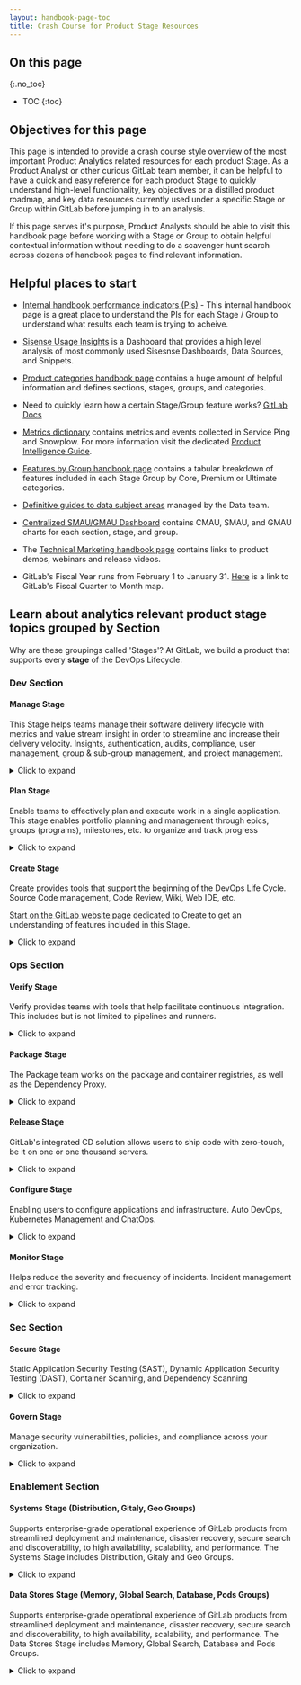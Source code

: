 ```yaml
---
layout: handbook-page-toc
title: Crash Course for Product Stage Resources
---
```


## On this page
{:.no_toc}

- TOC
{:toc}


## Objectives for this page

This page is intended to provide a crash course style overview of the most important Product Analytics related resources for each product Stage.
As a Product Analyst or other curious GitLab team member, it can be helpful to have a quick and easy reference for each product Stage to quickly understand high-level functionality, key objectives or a distilled product roadmap, and key data resources currently used under a specific Stage or Group within GitLab before jumping in to an analysis.

If this page serves it's purpose, Product Analysts should be able to visit this handbook page before working with a Stage or Group to obtain helpful contextual information without needing to do a scavenger hunt search across dozens of handbook pages to find relevant information. 

## Helpful places to start

* [Internal handbook performance indicators (PIs)](https://internal-handbook.gitlab.io/handbook/company/performance-indicators/) - This internal handbook page is a great place to understand the PIs for each Stage / Group to understand what results each team is trying to acheive.

* [Sisense Usage Insights](https://app.periscopedata.com/app/gitlab/1013112/Sisense-Usage-Insights) is a Dashboard that provides a high level analysis of most commonly used Sisesnse Dashboards, Data Sources, and Snippets.

* [Product categories handbook page](/handbook/product/categories/) contains a huge amount of helpful information and defines sections, stages, groups, and categories.

* Need to quickly learn how a certain Stage/Group feature works? [GitLab Docs](https://docs.gitlab.com/)

* [Metrics dictionary](https://metrics.gitlab.com/) contains metrics and events collected in Service Ping and Snowplow. For more information visit the dedicated [Product Intelligence Guide](/handbook/product/product-intelligence-guide/#metrics-dictionary).

* [Features by Group handbook page](/handbook/product/categories/features/#planproject-management-group) contains a tabular breakdown of features included in each Stage Group by Core, Premium or Ultimate categories. 

* [Definitive guides to data subject areas](https://about.gitlab.com/handbook/business-technology/data-team/data-catalog/#definitive-guides) managed by the Data team. 

* [Centralized SMAU/GMAU Dashboard](https://app.periscopedata.com/app/gitlab/758607/Centralized-SMAU-GMAU-Dashboard) contains CMAU, SMAU, and GMAU charts for each section, stage, and group.

* The [Technical Marketing handbook page](/handbook/marketing/brand-and-product-marketing/product-and-solution-marketing/technical-marketing/) contains links to product demos, webinars and release videos.  

* GitLab's Fiscal Year runs from February 1 to January 31. [Here](https://about.gitlab.com/handbook/finance/#fiscal-year) is a link to GitLab's Fiscal Quarter to Month map.

## Learn about analytics relevant product stage topics grouped by Section

Why are these groupings called 'Stages'? At GitLab, we build a product that supports every **stage** of the DevOps Lifecycle.

### Dev Section

#### Manage Stage
This Stage helps teams manage their software delivery lifecycle with metrics and value stream insight in order to streamline and increase their delivery velocity. Insights, authentication, audits, compliance, user management, group & sub-group management, and project management.

<details markdown="1"><summary>Click to expand</summary>


**Top dashboards referenced by this team**

* [Centralized SMAU/GMAU](https://app.periscopedata.com/app/gitlab/758607/Centralized-SMAU-GMAU-Dashboard)  Overall SMAU/GMAU dashboard primarily utilized by the Import Group

* [Manage Stage Sisense Topics Page](https://app.periscopedata.com/app/gitlab/topic/Manage-Stage/ab937816bcd24c9291ceb7b6c5e30c49)  Overall Manage stage pinned dashboards for easy access

* [Manage : Compliance](https://app.periscopedata.com/app/gitlab/663045/Manage:-Compliance-Dashboard)  Dashboard frequently used by the Compliance Group

* [Manage : Optimize Feature Usage](https://app.periscopedata.com/app/gitlab/779829/Manage:Optimize-Feature-Usage)  Dashboard frequently used by the Optimize Group


**Important data documentation**

``` sql

SELECT * 
FROM table
WHERE field = stage_name
;
```

**Helpful video resources**

[Plan:Optimize YouTube Channel](https://www.youtube.com/playlist?list=PL05JrBw4t0KopcuINFaWBEHYlaDnbDxpl)

Team meetings, AMAs, etc. for the Plan:Optimize Group

[Manage:Access YouTube Channel](https://www.youtube.com/playlist?list=PL05JrBw4t0Kot4GcDlWPsZOM8YgncnPUi)

Team meetings, AMAs, etc. for the Manage:Access Group

[Manage:Workspace YouTube Channel](https://www.youtube.com/playlist?list=PL05JrBw4t0Kq-9cR2cz4uxUIfVYtB4Gq8)

Team meetings, AMAs, etc. for the Manage:Workspace Group

**Product direction**

[Problems to Solve from Product Direction Page](https://about.gitlab.com/direction/manage/#problems-to-solve)

The Problems to Solve section of Manage's Product Direction Page is the most condensed documentation to understand Manage's big picture focus quickly.

**Performance indicators**

[Metrics from Product Direction Page](https://about.gitlab.com/direction/manage/#metrics)

This link breaks down the performance indicators for each Manage Group clearly and links out to the Internal Handbook PI page. 

**Key handbook pages**

[Manage Direction Page](https://about.gitlab.com/direction/manage/)

[Main Manage Stage Page](https://about.gitlab.com/handbook/engineering/development/dev/manage/)

**Slack channels**

**#s_manage**

**Team members**

[Handbook page to find Manage team members to collaborate with](/handbook/product/categories/#manage-stage)

</details>

#### Plan Stage
Enable teams to effectively plan and execute work in a single application. This stage enables portfolio planning and management through epics, groups (programs), milestones, etc. to organize and track progress

<details markdown="1"><summary>Click to expand</summary>

**Top dashboards referenced by this team**

* [Plan xMAU (monthly)](https://app.periscopedata.com/app/gitlab/775807/Plan-xMAU-(monthly))  Overall Plan Stage xMAU dashboard

* [Centralized SMAU/GMAU](https://app.periscopedata.com/app/gitlab/758607/Centralized-SMAU-GMAU-Dashboard)  Most Group PMs on Plan utilize the Centralized SMAU/GMAU dashboard

* [Plan stage .com events](https://app.periscopedata.com/app/gitlab/654183/Plan-stage-.com-events)  Analyses dealing with Snowplow events tables

* [Say Do Ratios](https://app.periscopedata.com/app/gitlab/658030/Say-Do-Ratios)  Primarily engineering analytics utilized for Plan Stage decision making

* [Plan stage capacity planning](https://app.periscopedata.com/app/gitlab/587512/Plan-stage-capacity-planning)  Primarily engineering analytics utilized for Plan Stage decision making

**Important data documentation**

``` sql

SELECT * 
FROM table
WHERE field = stage_name
;
```

**Helpful video resources**

[Plan Stage YouTube playlist](https://www.youtube.com/playlist?list=PL05JrBw4t0KoceqcTneOVmAzhEp6NinY0)

**What the Plan Stage team is working on**

[Link to 1 Year Plan](https://about.gitlab.com/direction/plan/#1-year-plan)

A great handbook page to skim to understand the roadmap and focus for Plan

**Performance indicators**

[Link to performance indicators](https://internal-handbook.gitlab.io/handbook/company/performance-indicators/product/dev-section/)

Resource to understand the Performance Indicators for the Dev Section - Page can be searched by Stage and Group

**Key handbook pages**

[Main Plan page](https://about.gitlab.com/handbook/product/categories/#plan-stage)

[Plan direction page](https://about.gitlab.com/direction/plan/)


**Slack channels**

**#s_plan**

**Team members**

[Handbook page to find Plan team members to collaborate with](/handbook/product/categories/#plan-stage)

</details>

#### Create Stage
Create provides tools that support the beginning of the DevOps Life Cycle. Source Code management, Code Review, Wiki, Web IDE, etc.

[Start on the GitLab website page](https://about.gitlab.com/features/) dedicated to Create to get an understanding of features included in this Stage. 

<details markdown="1"><summary>Click to expand</summary>

**Top dashboards referenced by this team**

* [Create - Code Review Topics page](https://app.periscopedata.com/app/gitlab/topic/Create---Code-Review/abb4786159ef4aa7abad4da4c21b0871)  Create : Code Review group specific pinned dashboards for easy access

* [Code Review MAU Metrics](https://app.periscopedata.com/app/gitlab/786738/Code-Review-MAU-Metrics)  Used frequently by Create : Code Review Group

* [Editor Extension Category MAU Metrics](https://app.periscopedata.com/app/gitlab/825329/Editor-Extension-Category-MAU-Metrics)  Used frequently by Create : Code Review Group

* [Performance indicators internal handbook page](https://internal-handbook.gitlab.io/handbook/company/performance-indicators/product/dev-section/)  The Create : Gitaly Group primarily uses the Performance Indicators Internal Handbook Page to guide decisions

* [Handbook page containing engineering analytics dashboards](https://about.gitlab.com/handbook/engineering/development/dev/create/engineering-managers/dashboards/)  Used by Create Stage Engineering Managers

**Important data documentation**

``` sql

SELECT * 
FROM table
WHERE field = stage_name
;
```

**Helpful video resources**

Must be logged into GitLab Unfiltered account

[Create Stage YouTube playlist](https://www.youtube.com/playlist?list=PL05JrBw4t0KrJEKqwt57ljmbkOuVwaR0d)

[Create Stage UX YouTube playlist](https://www.youtube.com/playlist?list=PL05JrBw4t0KrUvA91eFQedd6zrvH0_kGY)

**Product roadmap link**

[Link to product direction / vision](/handbook/engineering/development/dev/create/#vision)

Resource to understand the goals for this team

**Performance indicators**

[Link to performance indicators](https://internal-handbook.gitlab.io/handbook/company/performance-indicators/product/dev-section/)

Resource to understand the Performance Indicators for the Dev Section - Page can be searched by Stage and Group

**Key handbook pages**

[Primary Create Stage handbook page](/handbook/engineering/development/dev/create/)

Contains helpful information about how Create operates and current team members

**Slack channels**

**#s_create** 

**#s_create_pm**

**Team members**

[Handbook page to find Create team members to collaborate with](/handbook/product/categories/#create-stage)

</details>

### Ops Section

#### Verify Stage
Verify provides teams with tools that help facilitate continuous integration. This includes but is not limited to pipelines and runners. 

<details markdown="1"><summary>Click to expand</summary>

**Top dashboards referenced by this team**

* [Centralized SMAU / GMAU Dashboard](https://app.periscopedata.com/app/gitlab/758607/Centralized-SMAU-GMAU-Dashboard) This dashboard is a central place for all stages where their SMAU and GMAU metrics are housed for a high-level overview.

* [Ops Section Dashboard](https://app.periscopedata.com/app/gitlab/781120/Ops-Section-Dashboard) This is the central dashboard for all performance indicator metrics related to the Ops section. 

* [GitLab Runner SaaS Performance Indicator Metrics](https://app.periscopedata.com/app/gitlab/800667/GitLab-Runner-SaaS-performance-indicator-metrics)

* [Actions per Month Verify Stage Dashboard](https://app.periscopedata.com/app/gitlab/538594/Actions-Per-Month-Verify-Stage-Dashboard)

* [Error Budget Dashboard](https://app.periscopedata.com/app/gitlab/892433/Error-Budget-Dashboard---Stage-Verify)

**Important data documentation**

```sql
SELECT * 
FROM table
WHERE field = stage_name
;
```

**Helpful video resources**

[Tanuki Tech: Verify and Secure](https://youtu.be/TgRamhC3ujg)

This video showcases the product functionality of Verify and Secure and how to talk about those functionalities from a sales perspective.

[Verify Team Overview](https://youtu.be/9iF9zWAxdH0)

**Product roadmap link**

[Section Direction: Verify Stage](https://about.gitlab.com/direction/ops/#verify)
Resource to understand the long-term goals for the Verify team

**Performance indicators**

[Ops Section PI](https://internal-handbook.gitlab.io/handbook/company/performance-indicators/product/ops-section/)
An internal handbook page that lists all performance indicators under the Operations section

**Key handbook pages**

[Verify Stage Product Page](https://about.gitlab.com/handbook/engineering/development/ops/verify/)

A central hub for all pages related to the Verify stage

**Slack channels**

**#s_verify**
Overall channel for Verify

**#g_pipeline-execution**
Slack channel for the Verify:Pipeline Execution product category. 

**#g_pipeline-authoring**
Slack channel for the Verify:Pipeline Authoring product category.

**#g_runner**
Slack channel for the Verify:Runner product category. 

**#g_pipeline-insights**
Slack channel for the Verify:Pipeline Insights product category.

**Team members**

[Handbook page to find Verify team members to collaborate with](/handbook/product/categories/#verify-stage)

</details>

#### Package Stage
The Package team works on the package and container registries, as well as the Dependency Proxy.

<details markdown="1"><summary>Click to expand</summary>

**Top dashboards referenced by this team**

* [Package GitLab.com Stage Activity](https://app.periscopedata.com/app/gitlab/527857/Package-GitLab.com-Stage-Activity-Dashboard)

Primarily time series analyses for Package features on GitLab.com

* [Package: User Adoption and Growth](https://app.periscopedata.com/app/gitlab/805350/Package:-User-Adoption-and-Growth)

Primarily time series analyses including both SaaS and SM usage of Package features

* [Package customer adoption](https://app.periscopedata.com/app/gitlab/877343/Package-customer-adoption)

Customer specific data tables regarding specific Package feature usage

* [Package: Costs](https://app.periscopedata.com/app/gitlab/1011032/Package:-Costs)

Dashboard analyzing GCP costs associated with Package features. 

* [Package:-UI-Data](https://app.periscopedata.com/app/gitlab/1033908/Package:-UI-Data)

Dashboard measuring user interaction with the GitLab.com user interface.

**Important data documentation**

``` sql

SELECT * 
FROM table
;
```


**Helpful video resources**

[User Interviews YouTube Channel](https://www.youtube.com/playlist?list=PL05JrBw4t0KpxCv3B5S-6LFCpBB6NCnga)

General and feature specific user interviews for the Package team

[Demos and Speedruns](/handbook/engineering/development/ops/package/#demos--speedruns)

Package Handbook section with feature and roadmap demos

**Product roadmap link**

[Link to product roadmap](/handbook/engineering/development/ops/package/#roadmap)

Resource to understand the long-term goals for this team

**OKRs**

[Link to OKRs handbook page](/handbook/engineering/development/ops/package/#okrs)

Resource to understand the current OKRs for this team

**Key documentation**

[Main Package Team Handbook Page](/handbook/engineering/development/ops/package)

It can be helpful to search for specific topics on the Package team's main page

[GitLab Docs Package Page](https://docs.gitlab.com/ee/administration/packages/)

GitLab Docs are awesome!

**Slack channels**

**#s_package** 

**Team members**

[Handbook page to find Package team members to collaborate with](/handbook/product/categories/#package-stage)

[List of Package team members and their stable counterparts to contact if needed](/handbook/engineering/development/ops/package/#team-members)

</details>

#### Release Stage

GitLab's integrated CD solution allows users to ship code with zero-touch, be it on one or one thousand servers.

<details markdown="1"><summary>Click to expand</summary>

**Top dashboards referenced by this team**

* [Release Stage Dashboard](https://app.periscopedata.com/app/gitlab/777879/Release-Stage-Dashboard) Primary point of reference for the Release Stage team. 


**Important data documentation**

``` sql

SELECT * 
FROM table
WHERE field = stage_name
;
```

**Helpful video resources**

[List of YouTube Playlists maintained by Release](https://about.gitlab.com/handbook/engineering/development/ops/release/#youtube-playlists)

**Product roadmap link**

[Product Direction - Release](https://about.gitlab.com/direction/release/#whats-next-and-why)
Resource to understand the long-term goals for this team

**Performance indicators**

[Link to performance indicators](https://internal-handbook.gitlab.io/handbook/company/performance-indicators/product/ops-section/)

Resource to understand the Performance Indicators for the Ops Section - Page can be searched by Stage and Group

**Key handbook pages**

[Release Primary Handbook Page](https://about.gitlab.com/handbook/engineering/development/ops/release/)

**Slack channels**

**#s_release**


**Team members**

[Handbook page to find Create team members to collaborate with](/handbook/product/categories/#configure-stage)


</details>

#### Configure Stage

Enabling users to configure applications and infrastructure. Auto DevOps, Kubernetes Management and ChatOps.

<details markdown="1"><summary>Click to expand</summary>

**Top dashboards referenced by this team**

* [Configure team business metrics](https://app.periscopedata.com/app/gitlab/511813/Configure-team-business-metrics) Central point of entry for the Configure Stage team to evaluate metrics.

* [Configure Stage Topic Board](https://app.periscopedata.com/app/gitlab/topic/Configure-Stage/ab515335d8494519ad4971740a62171a) Contains all of the most commonly used dashbaords by the Configure team.


**Important data documentation**

``` sql

SELECT * 
FROM table
WHERE field = stage_name
;
```

**Helpful video resources**

[GitLab <> Kubernetes Agent Overview](https://vimeo.com/677950027)

[AutoDevops Overview Demo](https://www.brighttalk.com/webcast/17523/524896) You'll need to register for brighttalk with your work email to access this resource.

**Product roadmap link**

[Product Direction - Configure](https://about.gitlab.com/direction/configure/#opportunities)
Resource to understand the long-term goals for this team

**Performance indicators**

[Link to performance indicators](https://internal-handbook.gitlab.io/handbook/company/performance-indicators/product/ops-section/)
Resource to understand the Performance Indicators for the Ops Section - Page can be searched by Stage and Group

**Key handbook pages**

[Primary handbook page for Configure](https://about.gitlab.com/handbook/engineering/development/ops/configure/)

**Slack channels**

**#s_configure**

**Team members**

[Handbook page to find Create team members to collaborate with](/handbook/engineering/development/ops/configure/#team-members)


</details>

#### Monitor Stage

Helps reduce the severity and frequency of incidents. Incident management and error tracking.

<details markdown="1"><summary>Click to expand</summary>

**Top dashboards referenced by this team**

* [Centralized SMAU/GMAU Dashboard](https://app.periscopedata.com/app/gitlab/758607/Centralized-SMAU-GMAU-Dashboard)

* [Error Budget Dashboard - Stage Monitor](https://app.periscopedata.com/app/gitlab/892457/Error-Budget-Dashboard---Stage-Monitor)


**Important data documentation**

``` sql

SELECT * 
FROM table
WHERE field = stage_name
;
```

**Helpful video resources**

Demos and overview videos for Monitor will be added here as they become available.

**Product roadmap link**

[Product Direction - Monitor](https://about.gitlab.com/direction/monitor/)
Resource to understand the long-term goals for this team

**Performance indicators**

[Link to performance indicators](https://internal-handbook.gitlab.io/handbook/company/performance-indicators/product/ops-section/)

Resource to understand the Performance Indicators for the Ops Section - Page can be searched by Stage and Group

**Key handbook pages**

[Blog post on Incident Management](https://about.gitlab.com/blog/2021/11/30/gitlab-incident-management/)

**Slack channels**

**#s_monitor**

**Team members**

[Handbook page to find Monitor team members to collaborate with](/handbook/product/categories/#monitor-stage)

</details>

### Sec Section


#### Secure Stage

Static Application Security Testing (SAST), Dynamic Application Security Testing (DAST), Container Scanning, and Dependency Scanning 


<details markdown="1"><summary>Click to expand</summary>

**Top dashboards referenced by this team**

* [Dynamic Analysis Metrics](https://app.periscopedata.com/app/gitlab/703762/WIP:-Dynamic-Analysis-metrics) Secure:Dynamic Analysis Group

Some seemingly duplicate charts in Dynamic Analysis Metrics are used by the team to compare totals from different data sets. 

* [Threat Management Metrics](https://app.periscopedata.com/app/gitlab/737412/Threat-Management-Metrics---Matt's-Playground) Govern:Threat Insights Group

* [Secure & Govern GMAU/SMAU Metrics](https://app.periscopedata.com/app/gitlab/707777/Secure-&-Protect-GMAU-SMAU-Metrics)
This dashboard shows various MAU metrics for Secure and Govern. 

* [Secure SCA - PI - Software Composition Analysis](https://app.periscopedata.com/app/gitlab/749790/Secure-SCA---PI---Software-Composition-Analysis---Schwartz) Secure:Composition Analysis Group



**Important data documentation**

``` sql

SELECT * 
FROM table
WHERE field = stage_name
;
```

**Helpful video resources**

[DevSecOps Overview](https://www.youtube.com/watch?v=XnYstHObqlA&t=15s) A great place to start for a high-level overview relating to Secure functionality.

**Product direction link**

[Secure product direction page - 1 year plan](https://about.gitlab.com/direction/secure/#1-year-plan)


**Performance indicators**

[Performance indicators linked in Secure handbook page](https://about.gitlab.com/handbook/engineering/development/sec/#performance-indicators)

**Key handbook pages**

[Secure stage primary handbook page](/handbook/engineering/development/sec/secure/)

**Slack channels**

**#s_secure**

**Team members**

[Product categories page section to find Secure team members to collaborate with](/handbook/product/categories/#secure-stage)

[Secure Handbook page section to find Secure engineering team members to collaborate with](/handbook/engineering/development/sec/secure/#team-members)


</details>


#### Govern Stage

Manage security vulnerabilities, policies, and compliance across your organization.

<details markdown="1"><summary>Click to expand</summary>

**Top dashboards referenced by this team**

* [Security Policies Metrics](https://app.periscopedata.com/app/gitlab/694854/Container-Security-Metrics) Govern:Security Policies Group


**Important data documentation**

``` sql

SELECT * 
FROM table
WHERE field = stage_name
;
```

**Helpful video resources**

[Govern Stage YouTube Channel](https://www.youtube.com/playlist?list=PL05JrBw4t0Kq4CHpCTMv3OdquJXm6ggYr)

[Govern UX YouTube Channel](https://www.youtube.com/playlist?list=PL05JrBw4t0KrUL59mDTOdERpYEXGyMPVz)


**Product direction link**

[Govern product direction page - 1 Year Plan](https://about.gitlab.com/direction/govern/#1-year-plan)

**Performance indicators**

[Internal handbook performance indicators for the Secure section](https://internal-handbook.gitlab.io/handbook/company/performance-indicators/product/sec-section/)

**Key handbook pages**

[Govern stage primary handbook page](https://about.gitlab.com/handbook/engineering/development/sec/govern/)

**Slack channels**

**#s_govern**

**Team members**

[Handbook page to find Govern team members to collaborate with](/handbook/product/categories/#govern-stage)

[Govern Handbook page section to find Govern engineering team members to collaborate with](https://about.gitlab.com/handbook/engineering/development/sec/govern/#sub-department-development-people-leaders)

</details>

### Enablement Section


#### Systems Stage (Distribution, Gitaly, Geo Groups)
Supports enterprise-grade operational experience of GitLab products from streamlined deployment and maintenance, disaster recovery, secure search and discoverability, to high availability, scalability, and performance. The Systems Stage includes Distribution, Gitaly and Geo Groups.


<details markdown="1"><summary>Click to expand</summary>

**Top dashboards referenced by this team**

* [Enablement::Geo Metrics](https://app.periscopedata.com/app/gitlab/500159/Enablement::Geo-Metrics) Geo Group

* [Version Upgrade Rate](https://app.periscopedata.com/app/gitlab/406972/Version-Upgrade-Rate) Distribution Group

* [Enablement: Gitaly Dashboard](https://app.periscopedata.com/app/gitlab/728407/Enablement:-Gitaly-Dashboard) Gitaly Group

* [Centralized SMAU GMAU Dashboard](https://app.periscopedata.com/app/gitlab/758607/Centralized-SMAU-GMAU-Dashboard) General SMAU and GMAU metrics


**Important data documentation**

There are no Enablement metrics currently collected in our Postgres Replica data for Gitlab.com

The following tables can be used for Service Ping metric reporting. 

* common_mart.mart_ping_instance_metric_all_time - Use for all time timeframe metrics

* common_mart.mart_ping_instance_metric_7_day - Use for 7 day timeframe metrics

* common_mart.mart_ping_instance_metric_28_day - Use for 28 day timeframe metrics

* common_mart.mart_ping_instance_metric_monthly - Use for all, 7, 28 timeframe metrics pre filtered to the last ping of the month (does not include none or null timeframe metrics)

* workpace_product.wk_fct_ping_instance_metric_none - Use for metrics with a none timeframe

* workpace_product.wk_fct_ping_instance_metric_none - Use for metrics with a null timeframe

Use the [metrics dictionary](https://metrics.gitlab.com/) to determine the timeframe value for any service ping metric.


**Helpful video resources**

Enablement::Systems is a relatively new Stage. PDI will add helpful video overviews as they become available.

**Product roadmap link**

[Enablement Product Direction](https://about.gitlab.com/direction/enablement/)
Includes Stage and Group level details

**Performance indicators**

[Enablement Section PI handbook page](https://internal-handbook.gitlab.io/handbook/company/performance-indicators/product/enablement-section/) 

**Key handbook pages**

[Overall Enablement Section Handbook page for Engineering](https://about.gitlab.com/handbook/engineering/development/enablement/)

**Slack channels**

**#s_enablement**

**#g_distribution**

**#g_geo**


**Team members**

[Handbook page to find Systems team members to collaborate with](/handbook/product/categories/#systems-stage)

OR

[All team members section of engineering page](https://about.gitlab.com/handbook/engineering/development/enablement/#all-team-members)

</details>

#### Data Stores Stage (Memory, Global Search, Database, Pods Groups)
Supports enterprise-grade operational experience of GitLab products from streamlined deployment and maintenance, disaster recovery, secure search and discoverability, to high availability, scalability, and performance. The Data Stores Stage includes Memory, Global Search, Database and Pods Groups.

<details markdown="1"><summary>Click to expand</summary>

**Top dashboards referenced by this team**

* [Enablement::Database - Performance Indicators](https://app.periscopedata.com/app/gitlab/754160/Enablement::Database---Performance-Indicators) Database Group

* [Enablement::Memory](https://app.periscopedata.com/app/gitlab/679200/Enablement::Memory) Memory Group

* [Global Search Self Managed Deep Dive](https://app.periscopedata.com/app/gitlab/1035187/Global-Search-Self-Managed-Deep-Dive) Global Search Group

* [gitlab.com performance per snowplow dashboard](https://app.periscopedata.com/app/gitlab/790506/gitlab.com-performance-per-snowplow-dashboard) Enablement Section overall - Primarily relates to Data Stores Group

* [Josh <> Mathieu: Enablement PPI](https://app.periscopedata.com/app/gitlab/794513/Josh-%3C%3E-Mathieu:-Enablement-PPI) - Enablement Section overall - Primarily relates to Data Stores Group

* [Active Instances](https://app.periscopedata.com/app/gitlab/441909/Active-Instances) - Database Group

* [Error Budget Dashboard - Stage Enablement](https://app.periscopedata.com/app/gitlab/892802/Error-Budget-Dashboard---Stage-Enablement) - Enablement Section overall

* [Infra PM Dashboard](https://app.periscopedata.com/app/gitlab/710777/Infra-PM-Dashboard) - Database Group

* [Enablement: Gitaly Dashboard](https://app.periscopedata.com/app/gitlab/728407/Enablement:-Gitaly-Dashboard) - Gitaly Group


**Important data documentation**

There are no Enablement metrics currently collected in our Postgres Replica data for Gitlab.com

The following tables can be used for Service Ping metric reporting. 

* common_mart.mart_ping_instance_metric_all_time - Use for all time timeframe metrics

* common_mart.mart_ping_instance_metric_7_day - Use for 7 day timeframe metrics

* common_mart.mart_ping_instance_metric_28_day - Use for 28 day timeframe metrics

* common_mart.mart_ping_instance_metric_monthly - Use for all time and 28 day timeframe metrics, pre filtered to the last ping of the month (does not include 7 day, none, or null timeframe metrics)

* workpace_product.wk_fct_ping_instance_metric_none - Use for metrics with a none timeframe

* workpace_product.wk_fct_ping_instance_metric_none - Use for metrics with a null timeframe

Use the [metrics dictionary](https://metrics.gitlab.com/) to determine the timeframe value for any service ping metric.

**Helpful video resources**

Enablement::Data Stores is a relatively new Stage. PDI will add helpful video overviews as they become available.


**Product roadmap link**

[Enablement Product Direction](https://about.gitlab.com/direction/enablement/)
Includes Stage and Group level details

**Performance indicators**

[Enablement Section PI handbook page](https://internal-handbook.gitlab.io/handbook/company/performance-indicators/product/enablement-section/) 

**Key handbook pages**

[Overall Enablement Section Handbook page for Engineering](https://about.gitlab.com/handbook/engineering/development/enablement/)

**Slack channels**

**#s_enablement**

**#g_memory**

**#g_global_search**

**#g_database**


**Team members**

[Handbook page to find Data Stores team members to collaborate with](/handbook/product/categories/#data-stores-stage)

OR

[All team members section of engineering page](https://about.gitlab.com/handbook/engineering/development/enablement/#all-team-members)

</details>

